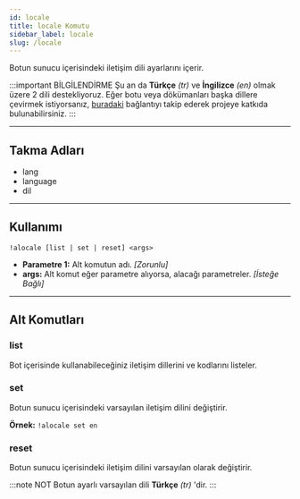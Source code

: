 ```yaml
---
id: locale
title: locale Komutu
sidebar_label: locale
slug: /locale
---
```

Botun sunucu içerisindeki iletişim dili ayarlarını içerir.

:::important BİLGİLENDİRME 
Şu an da **Türkçe** _(tr)_ ve **İngilizce** _(en)_ olmak üzere 2 dili destekliyoruz. 
Eğer botu veya dökümanları başka dillere çevirmek istiyorsanız, [buradaki](https://docs.google.com/document/d/1D2W7JEw1cXXZj-557viPCH-X7q2ymUl92XYYekyQI0s/edit?usp=sharing)
bağlantıyı takip ederek projeye katkıda bulunabilirsiniz.
:::

---

## Takma Adları

- lang
- language
- dil

---

## Kullanımı

`!alocale [list | set | reset] <args>`

- **Parametre 1:** Alt komutun adı. *[Zorunlu]*
- **args:** Alt komut eğer parametre alıyorsa, alacağı parametreler. *[İsteğe Bağlı]*

---

## Alt Komutları

### list

Bot içerisinde kullanabileceğiniz iletişim dillerini ve kodlarını listeler.

### set

Botun sunucu içerisindeki varsayılan iletişim dilini değiştirir.

**Örnek:** `!alocale set en`

### reset

Botun sunucu içerisindeki iletişim dilini varsayılan olarak değiştirir.

:::note NOT
Botun ayarlı varsayılan dili **Türkçe** _(tr)_ 'dir.
:::
